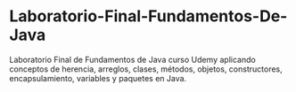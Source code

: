 # Laboratorio-Final-Fundamentos-De-Java
Laboratorio Final de Fundamentos de Java curso Udemy aplicando conceptos de herencia, arreglos, clases, métodos, objetos, constructores, encapsulamiento, variables y paquetes en Java.
